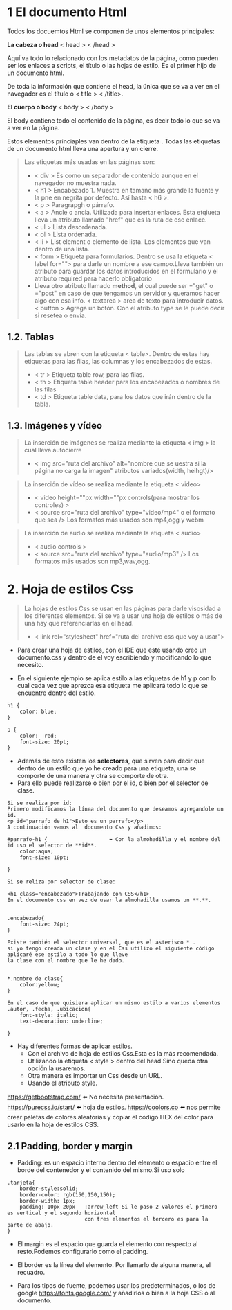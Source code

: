 # 1 El documento Html

Todos los docuemtos Html se componen de unos elementos principales:

**La cabeza o head**  < head > < /head > 

Aquí va todo lo relacionado con los metadatos de la página, como pueden ser los enlaces a scripts, el título o las hojas de estilo.
Es el primer hijo de un documento html.

De toda la información que contiene el head, la única que se va a ver en el navegador es el título o < title > < /title>.


**El cuerpo o body** < body > < /body >

El body contiene todo el contenido de la página, es decir todo lo que se va a ver en la página.

Estos elementos princiaples van dentro de la etiqueta <html> </html>.
Todas las etiquetas de un documento html lleva una apertura y un cierre.



>Las etiquetas más usadas en las páginas son:
> + < div > Es como un separador de contenido aunque en el navegador no muestra nada.
> + < h1 > Encabezado 1. Muestra en tamaño más grande la fuente y la pne en negrita por defecto. Así hasta < h6 >.
> + < p > Paragrapgh o párrafo.
> + < a > Ancle o ancla. Utilizada para insertar enlaces. Esta etqiueta lleva un atributo llamado "href" que es la ruta de ese enlace.
> + < ul > Lista desordenada.
> + < ol > Lista ordenada.
> + < li > List element o elemento de lista. Los elementos que van dentro de una lista.
> + < form > Etiqueta para formularios. Dentro se usa la etiqueta < label for=""> para darle un nombre a ese campo.Lleva también un atributo para guardar
> los datos introducidos en el formulario y el atributo required para hacerlo obligatorio
> + Lleva otro atributo llamado **method**, el cual puede ser ="get" o ="post" en caso de que tengamos un servidor y queramos hacer algo con esa info.
> < textarea > area de texto para introducir datos.
> < button > Agrega un botón. Con el atributo type se le puede decir si resetea o envía.

## 1.2. Tablas

>Las tablas se abren con la etiqueta < table>. Dentro de estas hay etiquetas para las filas, las columnas y los encabezados de estas.
> + < tr > Etiqueta table row, para las filas.
> + < th > Etiqueta table header para los encabezados o nombres de las filas
> + < td > Etiqueta table data, para los datos que irán dentro de la tabla.

## 1.3. Imágenes y vídeo
>La inserción de imágenes se realiza mediante la etiqueta < img > la cual lleva autocierre
> + < img src="ruta del archivo" alt="nombre que se uestra si la página no carga la imagen" atributos variados(width, heihgt)/>

>La inserción de vídeo se realiza mediante la etiqueta < video>
> + < video height=""px width=""px controls(para mostrar los controles) >
> + < source src="ruta del archivo" type="video/mp4" o el formato que sea /> Los formatos más usados son mp4,ogg y webm

>La inserción de audio se realiza mediante la etiqueta < audio>
> + < audio controls >
> + < source src="ruta del archivo" type="audio/mp3" /> Los formatos más usados son mp3,wav,ogg.


# 2. Hoja de estilos Css
>La hojas de estilos Css se usan en las páginas para darle visosidad a los diferentes elementos.
>Si se va a usar una hoja de estilos o más de una  hay que referenciarlas en el head.
> + < link rel="stylesheet" href="ruta del archivo css que voy a usar">

+ Para crear una hoja de estilos, con el IDE que esté usando creo un documento.css y dentro de el voy escribiendo y modificando lo que necesito.

+ En el siguiente ejemplo se aplica estilo a las etiquetas de h1 y p con lo cual cada vez que aprezca esa etiqueta me aplicará todo lo que se encuentre dentro del estilo.
```
h1 {
    color: blue;
}

p {
    color:  red;
    font-size: 20pt;
}
```

+ Además de esto existen los **selectores**, que sirven para decir que dentro de un estilo que yo he creado para una etiqueta,
  una se comporte de una manera y otra se comporte de otra.
+ Para ello puede realizarse o bien por el id, o bien por el selector de clase.

```
Si se realiza por id:
Primero modificamos la línea del documento que deseamos agregandole un id.
<p id="parrafo de h1">Esto es un parrafo</p>
A continuación vamos al  documento Css y añadimos:

#parrafo-h1 {                    ⬅️ Con la almohadilla y el nombre del id uso el selector de **id**.
    color:aqua;
    font-size: 10pt;

}

Si se reliza por selector de clase:

<h1 class="encabezado">Trabajando con CSS</h1>
En el documento css en vez de usar la almohadilla usamos un **.**.


.encabezado{
    font-size: 24pt;
}

Existe también el selector universal, que es el asterisco * .
si yo tengo creada un clase y en el Css utilizo el siguiente código aplicaré ese estilo a todo lo que lleve
la clase con el nombre que le he dado.


*.nombre de clase{
    color:yellow;
}

En el caso de que quisiera aplicar un mismo estilo a varios elementos
.autor, .fecha, .ubicacion{
    font-style: italic;
    text-decoration: underline;

}

```
 + Hay diferentes formas de aplicar estilos. 
    + Con el archivo de hoja de estilos Css.Esta es la más recomendada.
    + Utilizando la etiqueta < style > dentro del head.Sino queda otra opción la usaremos.
    + Otra manera es importar un Css desde un URL.
    + Usando el atributo style.


https://getbootstrap.com/  ⬅️ No necesita presentación.
https://purecss.io/start/ ⬅️ hoja de estilos.
https://coolors.co  ⬅️ nos permite crear paletas de colores aleatorias y copiar 
el código HEX del color para usarlo en la hoja de estilos CSS.

## 2.1 Padding, border y margin
+ Padding: es un espacio interno dentro del elemento o espacio entre el borde del contenedor
y el contenido del mismo.Si uso solo 
```
.tarjeta{
    border-style:solid;
    border-color: rgb(150,150,150);
    border-width: 1px;
    padding: 10px 20px   :arrow_left Si le paso 2 valores el primero es vertical y el segundo horizontal 
                         con tres elementos el tercero es para la parte de abajo.
}

```

+ El margin es el espacio que guarda el elemento con respecto al resto.Podemos configurarlo como el padding.

+ El border es la línea del elemento. Por llamarlo de alguna manera, el recuadro.

+ Para los tipos de fuente, podemos usar los predeterminados, o los de google 
https://fonts.google.com/ y añadirlos o bien a la hoja CSS o al documento.

